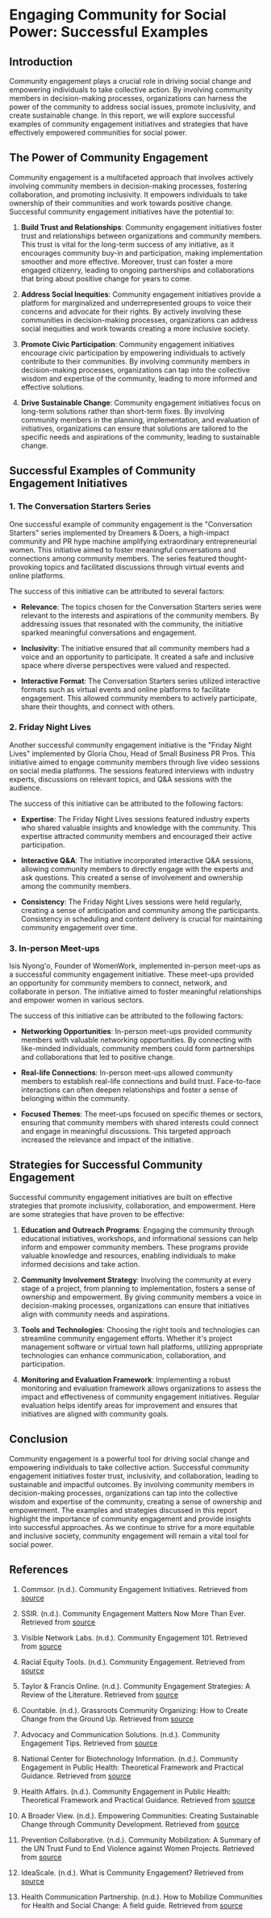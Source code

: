 # Engaging Community for Social Power: Successful Examples

## Introduction

Community engagement plays a crucial role in driving social change and empowering individuals to take collective action. By involving community members in decision-making processes, organizations can harness the power of the community to address social issues, promote inclusivity, and create sustainable change. In this report, we will explore successful examples of community engagement initiatives and strategies that have effectively empowered communities for social power.

## The Power of Community Engagement

Community engagement is a multifaceted approach that involves actively involving community members in decision-making processes, fostering collaboration, and promoting inclusivity. It empowers individuals to take ownership of their communities and work towards positive change. Successful community engagement initiatives have the potential to:

1. **Build Trust and Relationships**: Community engagement initiatives foster trust and relationships between organizations and community members. This trust is vital for the long-term success of any initiative, as it encourages community buy-in and participation, making implementation smoother and more effective. Moreover, trust can foster a more engaged citizenry, leading to ongoing partnerships and collaborations that bring about positive change for years to come.

2. **Address Social Inequities**: Community engagement initiatives provide a platform for marginalized and underrepresented groups to voice their concerns and advocate for their rights. By actively involving these communities in decision-making processes, organizations can address social inequities and work towards creating a more inclusive society.

3. **Promote Civic Participation**: Community engagement initiatives encourage civic participation by empowering individuals to actively contribute to their communities. By involving community members in decision-making processes, organizations can tap into the collective wisdom and expertise of the community, leading to more informed and effective solutions.

4. **Drive Sustainable Change**: Community engagement initiatives focus on long-term solutions rather than short-term fixes. By involving community members in the planning, implementation, and evaluation of initiatives, organizations can ensure that solutions are tailored to the specific needs and aspirations of the community, leading to sustainable change.

## Successful Examples of Community Engagement Initiatives

### 1. The Conversation Starters Series

One successful example of community engagement is the "Conversation Starters" series implemented by Dreamers & Doers, a high-impact community and PR hype machine amplifying extraordinary entrepreneurial women. This initiative aimed to foster meaningful conversations and connections among community members. The series featured thought-provoking topics and facilitated discussions through virtual events and online platforms.

The success of this initiative can be attributed to several factors:

- **Relevance**: The topics chosen for the Conversation Starters series were relevant to the interests and aspirations of the community members. By addressing issues that resonated with the community, the initiative sparked meaningful conversations and engagement.

- **Inclusivity**: The initiative ensured that all community members had a voice and an opportunity to participate. It created a safe and inclusive space where diverse perspectives were valued and respected.

- **Interactive Format**: The Conversation Starters series utilized interactive formats such as virtual events and online platforms to facilitate engagement. This allowed community members to actively participate, share their thoughts, and connect with others.

### 2. Friday Night Lives

Another successful community engagement initiative is the "Friday Night Lives" implemented by Gloria Chou, Head of Small Business PR Pros. This initiative aimed to engage community members through live video sessions on social media platforms. The sessions featured interviews with industry experts, discussions on relevant topics, and Q&A sessions with the audience.

The success of this initiative can be attributed to the following factors:

- **Expertise**: The Friday Night Lives sessions featured industry experts who shared valuable insights and knowledge with the community. This expertise attracted community members and encouraged their active participation.

- **Interactive Q&A**: The initiative incorporated interactive Q&A sessions, allowing community members to directly engage with the experts and ask questions. This created a sense of involvement and ownership among the community members.

- **Consistency**: The Friday Night Lives sessions were held regularly, creating a sense of anticipation and community among the participants. Consistency in scheduling and content delivery is crucial for maintaining community engagement over time.

### 3. In-person Meet-ups

Isis Nyong'o, Founder of WomenWork, implemented in-person meet-ups as a successful community engagement initiative. These meet-ups provided an opportunity for community members to connect, network, and collaborate in person. The initiative aimed to foster meaningful relationships and empower women in various sectors.

The success of this initiative can be attributed to the following factors:

- **Networking Opportunities**: In-person meet-ups provided community members with valuable networking opportunities. By connecting with like-minded individuals, community members could form partnerships and collaborations that led to positive change.

- **Real-life Connections**: In-person meet-ups allowed community members to establish real-life connections and build trust. Face-to-face interactions can often deepen relationships and foster a sense of belonging within the community.

- **Focused Themes**: The meet-ups focused on specific themes or sectors, ensuring that community members with shared interests could connect and engage in meaningful discussions. This targeted approach increased the relevance and impact of the initiative.

## Strategies for Successful Community Engagement

Successful community engagement initiatives are built on effective strategies that promote inclusivity, collaboration, and empowerment. Here are some strategies that have proven to be effective:

1. **Education and Outreach Programs**: Engaging the community through educational initiatives, workshops, and informational sessions can help inform and empower community members. These programs provide valuable knowledge and resources, enabling individuals to make informed decisions and take action.

2. **Community Involvement Strategy**: Involving the community at every stage of a project, from planning to implementation, fosters a sense of ownership and empowerment. By giving community members a voice in decision-making processes, organizations can ensure that initiatives align with community needs and aspirations.

3. **Tools and Technologies**: Choosing the right tools and technologies can streamline community engagement efforts. Whether it's project management software or virtual town hall platforms, utilizing appropriate technologies can enhance communication, collaboration, and participation.

4. **Monitoring and Evaluation Framework**: Implementing a robust monitoring and evaluation framework allows organizations to assess the impact and effectiveness of community engagement initiatives. Regular evaluation helps identify areas for improvement and ensures that initiatives are aligned with community goals.

## Conclusion

Community engagement is a powerful tool for driving social change and empowering individuals to take collective action. Successful community engagement initiatives foster trust, inclusivity, and collaboration, leading to sustainable and impactful outcomes. By involving community members in decision-making processes, organizations can tap into the collective wisdom and expertise of the community, creating a sense of ownership and empowerment. The examples and strategies discussed in this report highlight the importance of community engagement and provide insights into successful approaches. As we continue to strive for a more equitable and inclusive society, community engagement will remain a vital tool for social power.

## References

1. Commsor. (n.d.). Community Engagement Initiatives. Retrieved from [source](https://www.commsor.com/post/community-engagement-initiatives)

2. SSIR. (n.d.). Community Engagement Matters Now More Than Ever. Retrieved from [source](https://ssir.org/articles/entry/community_engagement_matters_now_more_than_ever)

3. Visible Network Labs. (n.d.). Community Engagement 101. Retrieved from [source](https://visiblenetworklabs.com/guides/community-engagement-101/)

4. Racial Equity Tools. (n.d.). Community Engagement. Retrieved from [source](https://www.racialequitytools.org/resources/act/strategies/community-engagement)

5. Taylor & Francis Online. (n.d.). Community Engagement Strategies: A Review of the Literature. Retrieved from [source](https://www.tandfonline.com/doi/full/10.1080/10705422.2022.2144061)

6. Countable. (n.d.). Grassroots Community Organizing: How to Create Change from the Ground Up. Retrieved from [source](https://www.countable.com/grassroots-advocacy/resources/grassroots-community-organizing-how-to-create-change-from-the-ground-up)

7. Advocacy and Communication Solutions. (n.d.). Community Engagement Tips. Retrieved from [source](https://www.advocacyandcommunication.org/wp-content/uploads/2020/05/ACS_Community_Engagement_Tips.pdf)

8. National Center for Biotechnology Information. (n.d.). Community Engagement in Public Health: Theoretical Framework and Practical Guidance. Retrieved from [source](https://www.ncbi.nlm.nih.gov/pmc/articles/PMC5554943/)

9. Health Affairs. (n.d.). Community Engagement in Public Health: Theoretical Framework and Practical Guidance. Retrieved from [source](https://www.healthaffairs.org/doi/10.1377/hlthaff.2015.1364)

10. A Broader View. (n.d.). Empowering Communities: Creating Sustainable Change through Community Development. Retrieved from [source](https://blog.abroaderview.org/empowering-communities-creating-sustainable-change-through-community-development/)

11. Prevention Collaborative. (n.d.). Community Mobilization: A Summary of the UN Trust Fund to End Violence against Women Projects. Retrieved from [source](https://prevention-collaborative.org/wp-content/uploads/2021/08/UNTF_2021_Community-Mobilization-SUMMARY_ENG.pdf)

12. IdeaScale. (n.d.). What is Community Engagement? Retrieved from [source](https://ideascale.com/blog/what-is-community-engagement/)

13. Health Communication Partnership. (n.d.). How to Mobilize Communities for Health and Social Change: A field guide. Retrieved from [source](https://resourcecentre.savethechildren.net/pdf/how_to_mobilize_communities_for_health_and_social_change_-_a_field_guide.pdf)